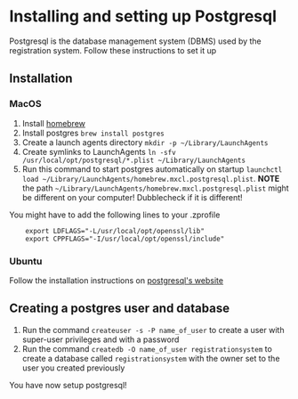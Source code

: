 # Installing and setting up Postgresql

Postgresql is the database management system (DBMS) used by the registration system. Follow these instructions to set it up

## Installation

### MacOS

1. Install [homebrew](http://brew.sh)
2. Install postgres `brew install postgres`
3. Create a launch agents directory `mkdir -p ~/Library/LaunchAgents`
4. Create symlinks to LaunchAgents `ln -sfv /usr/local/opt/postgresql/*.plist ~/Library/LaunchAgents`
5. Run this command to start postgres automatically on startup `launchctl load ~/Library/LaunchAgents/homebrew.mxcl.postgresql.plist`. 
**NOTE** the path `~/Library/LaunchAgents/homebrew.mxcl.postgresql.plist` might be different on your computer! Dubblecheck if it is different!

You might have to add the following lines to your .zprofile
```
    export LDFLAGS="-L/usr/local/opt/openssl/lib"
    export CPPFLAGS="-I/usr/local/opt/openssl/include"
```

### Ubuntu

Follow the installation instructions on [postgresql's website](https://www.postgresql.org/download/linux/ubuntu/)

## Creating a postgres user and database

1. Run the command `createuser -s -P name_of_user` to create a user with super-user privileges and with a password
2. Run the command `createdb -O name_of_user registrationsystem` to create a database called `registrationsystem` with the owner set to the user you created previously

You have now setup postgresql!
